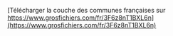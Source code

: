 [Télécharger la couche des communes françaises sur https://www.grosfichiers.com/fr/3F6z8nT1BXL6n](https://www.grosfichiers.com/fr/3F6z8nT1BXL6n)

